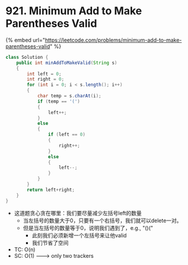 # 921. Minimum Add to Make Parentheses Valid

{% embed url="https://leetcode.com/problems/minimum-add-to-make-parentheses-valid" %}

```java
class Solution {
    public int minAddToMakeValid(String s) 
    {
        int left = 0;
        int right = 0;
        for (int i = 0; i < s.length(); i++)
        {
            char temp = s.charAt(i);
            if (temp == '(')
            {
                left++;
            }
            else
            {
                if (left == 0)
                {
                    right++;
                }
                else
                {
                    left--;
                }
            }
        }
        return left+right;
    }
}
```

* 这道题贪心贪在哪里：我们要尽量减少左括号left的数量
  * 当左括号的数量大于0，只要有一个右括号，我们就可以delete一对。
  * 但是当左括号的数量等于0，说明我们遇到了，e.g., "()("
    * 此刻我们必须新增一个左括号来让他valid
    * 我们节省了空间
* TC: O(n)
* SC: O(1) ---> only two trackers
